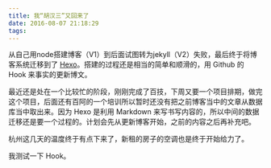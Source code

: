 ```yaml
---
title: 我“胡汉三”又回来了
date: 2016-08-07 21:18:29
tags:
---
```


从自己用node搭建博客（V1）到后面试图转为jekyll（V2）失败，最后终于将博客系统迁移到了 [Hexo](https://hexo.io/)。搭建的过程还是相当的简单和顺滑的，用 Github 的 Hook 来事实的更新博文。  

最近还是处在一个比较忙的阶段，刚刚完成了百技，下周又要一个项目排期，做完这个项目，后面还有百阿的一个培训所以暂时还没有把之前博客当中的文章从数据库当中取出来。因为 Hexo 是利用 Markdown 来写书写内容的，所以中间的数据迁移还是要一个过程的。计划会先从更新博客开始，之前的内容之后再补充吧。

杭州这几天的温度终于有点下来了，新租的房子的空调也是终于开始给力了。

我测试一下 Hook。


